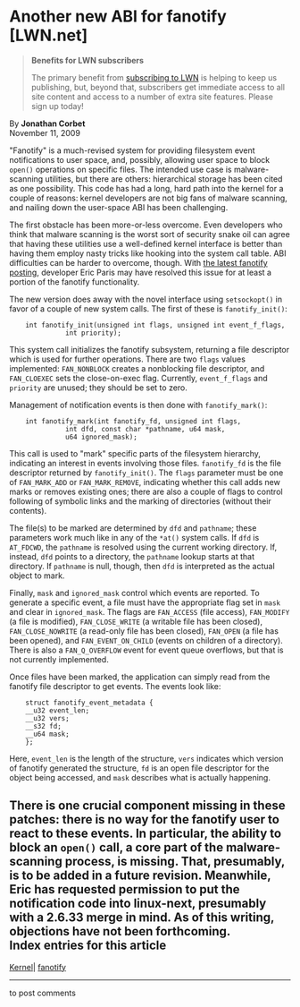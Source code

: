 # Another new ABI for fanotify [LWN.net]

> **Benefits for LWN subscribers**
> 
> The primary benefit from [subscribing to LWN](/Promo/nst-nag5/subscribe) is helping to keep us publishing, but, beyond that, subscribers get immediate access to all site content and access to a number of extra site features. Please sign up today! 

By **Jonathan Corbet**  
November 11, 2009 

"Fanotify" is a much-revised system for providing filesystem event notifications to user space, and, possibly, allowing user space to block `open()` operations on specific files. The intended use case is malware-scanning utilities, but there are others: hierarchical storage has been cited as one possibility. This code has had a long, hard path into the kernel for a couple of reasons: kernel developers are not big fans of malware scanning, and nailing down the user-space ABI has been challenging. 

The first obstacle has been more-or-less overcome. Even developers who think that malware scanning is the worst sort of security snake oil can agree that having these utilities use a well-defined kernel interface is better than having them employ nasty tricks like hooking into the system call table. ABI difficulties can be harder to overcome, though. With [the latest fanotify posting](http://lwn.net/Articles/359840/), developer Eric Paris may have resolved this issue for at least a portion of the fanotify functionality. 

The new version does away with the novel interface using `setsockopt()` in favor of a couple of new system calls. The first of these is `fanotify_init()`: 
    
    
        int fanotify_init(unsigned int flags, unsigned int event_f_flags,
    		      int priority);
    

This system call initializes the fanotify subsystem, returning a file descriptor which is used for further operations. There are two `flags` values implemented: `FAN_NONBLOCK` creates a nonblocking file descriptor, and `FAN_CLOEXEC` sets the close-on-exec flag. Currently, `event_f_flags` and `priority` are unused; they should be set to zero. 

Management of notification events is then done with `fanotify_mark()`: 
    
    
        int fanotify_mark(int fanotify_fd, unsigned int flags,
    		      int dfd, const char *pathname, u64 mask,
    		      u64 ignored_mask);
    

This call is used to "mark" specific parts of the filesystem hierarchy, indicating an interest in events involving those files. `fanotify_fd` is the file descriptor returned by `fanotify_init()`. The `flags` parameter must be one of `FAN_MARK_ADD` or `FAN_MARK_REMOVE`, indicating whether this call adds new marks or removes existing ones; there are also a couple of flags to control following of symbolic links and the marking of directories (without their contents). 

The file(s) to be marked are determined by `dfd` and `pathname`; these parameters work much like in any of the `*at()` system calls. If `dfd` is `AT_FDCWD`, the `pathname` is resolved using the current working directory. If, instead, `dfd` points to a directory, the `pathname` lookup starts at that directory. If `pathname` is null, though, then `dfd` is interpreted as the actual object to mark. 

Finally, `mask` and `ignored_mask` control which events are reported. To generate a specific event, a file must have the appropriate flag set in `mask` and clear in `ignored_mask`. The flags are `FAN_ACCESS` (file access), `FAN_MODIFY` (a file is modified), `FAN_CLOSE_WRITE` (a writable file has been closed), `FAN_CLOSE_NOWRITE` (a read-only file has been closed), `FAN_OPEN` (a file has been opened), and `FAN_EVENT_ON_CHILD` (events on children of a directory). There is also a `FAN_Q_OVERFLOW` event for event queue overflows, but that is not currently implemented. 

Once files have been marked, the application can simply read from the fanotify file descriptor to get events. The events look like: 
    
    
        struct fanotify_event_metadata {
    	__u32 event_len;
    	__u32 vers;
    	__s32 fd;
    	__u64 mask;
        };
    

Here, `event_len` is the length of the structure, `vers` indicates which version of fanotify generated the structure, `fd` is an open file descriptor for the object being accessed, and `mask` describes what is actually happening. 

There is one crucial component missing in these patches: there is no way for the fanotify user to react to these events. In particular, the ability to block an `open()` call, a core part of the malware-scanning process, is missing. That, presumably, is to be added in a future revision. Meanwhile, Eric has requested permission to put the notification code into linux-next, presumably with a 2.6.33 merge in mind. As of this writing, objections have not been forthcoming.  
Index entries for this article  
---  
[Kernel](/Kernel/Index)| [fanotify](/Kernel/Index#fanotify)  
  


* * *

to post comments 
